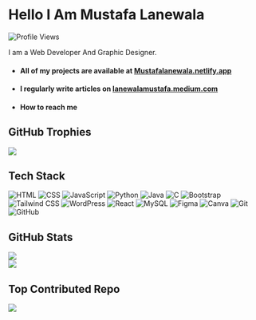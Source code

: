 # Hello I Am Mustafa Lanewala

![Profile Views](https://komarev.com/ghpvc/?username=Mustafalanewala&color=blue&style=flat-square)

I am a Web Developer And Graphic Designer.

- #### All of my projects are available at [Mustafalanewala.netlify.app](Mustafalanewala.netlify.app)

- #### I regularly write articles on [lanewalamustafa.medium.com](lanewalamustafa.medium.com)

- #### How to reach me


##  GitHub Trophies
![](https://github-profile-trophy.vercel.app/?username=Mustafalanewala&theme=tokyonight&no-frame=false&no-bg=false&margin-w=4)

## Tech Stack

![HTML](https://img.shields.io/badge/-HTML-000?&logo=html5)
![CSS](https://img.shields.io/badge/-CSS-000?&logo=css3)
![JavaScript](https://img.shields.io/badge/-JavaScript-000?&logo=javascript)
![Python](https://img.shields.io/badge/-Python-000?&logo=python)
![Java](https://img.shields.io/badge/-Java-000?&logo=java)
![C](https://img.shields.io/badge/-C-000?&logo=c)
![Bootstrap](https://img.shields.io/badge/-Bootstrap-000?&logo=bootstrap)
![Tailwind CSS](https://img.shields.io/badge/-Tailwind_CSS-000?&logo=tailwind-css)
![WordPress](https://img.shields.io/badge/-WordPress-000?&logo=wordpress)
![React](https://img.shields.io/badge/-React-000?&logo=react)
![MySQL](https://img.shields.io/badge/-MySQL-000?&logo=mysql)
![Figma](https://img.shields.io/badge/-Figma-000?&logo=figma)
![Canva](https://img.shields.io/badge/-Canva-000?&logo=canva)
![Git](https://img.shields.io/badge/-Git-000?&logo=git)
![GitHub](https://img.shields.io/badge/-GitHub-000?&logo=github)


## GitHub Stats
![](https://github-readme-stats.vercel.app/api?username=Mustafalanewala&theme=tokyonight&hide_border=false&include_all_commits=true&count_private=false)<br/>
![](https://github-readme-stats.vercel.app/api/top-langs/?username=Mustafalanewala&theme=tokyonight&hide_border=false&include_all_commits=true&count_private=false&layout=compact)

## Top Contributed Repo
![](https://github-contributor-stats.vercel.app/api?username=Mustafalanewala&limit=5&theme=tokyonight&combine_all_yearly_contributions=true)
